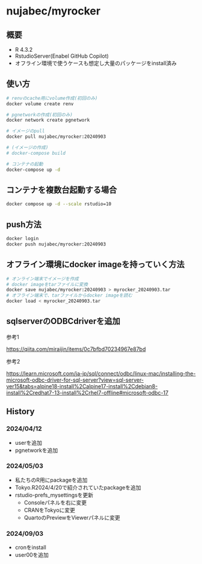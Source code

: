 # nujabec/myrocker

## 概要

- R 4.3.2
- RstudioServer(Enabel GitHub Copilot)
- オフライン環境で使うケースも想定し大量のパッケージをinstall済み

## 使い方

```bash
# renvのcache用にvolume作成(初回のみ)
docker volume create renv

# pgnetworkの作成(初回のみ)
docker network create pgnetwork

# イメージのpull
docker pull nujabec/myrocker:20240903

# (イメージの作成)
# docker-compose build

# コンテナの起動
docker-compose up -d
```

## コンテナを複数台起動する場合

```bash
docker compose up -d --scale rstudio=10
```
 
## push方法

```bash
docker login
docker push nujabec/myrocker:20240903
```

## オフライン環境にdocker imageを持っていく方法

```bash
# オンライン端末でイメージを作成
# docker imageをtarファイルに変換
docker save nujabec/myrocker:20240903 > myrocker_20240903.tar
# オフライン端末で、tarファイルからdocker imageを読む
docker load < myrocker_20240903.tar
```

## sqlserverのODBCdriverを追加

参考1

https://qiita.com/miraijin/items/0c7bfbd70234967e87bd

参考2

https://learn.microsoft.com/ja-jp/sql/connect/odbc/linux-mac/installing-the-microsoft-odbc-driver-for-sql-server?view=sql-server-ver15&tabs=alpine18-install%2Calpine17-install%2Cdebian8-install%2Credhat7-13-install%2Crhel7-offline#microsoft-odbc-17

## History

### 2024/04/12

- userを追加
- pgnetworkを追加

### 2024/05/03

- 私たちのR用にpackageを追加
- Tokyo.R2024/4/20で紹介されていたpackageを追加
- rstudio-prefs_mysettingsを更新
  - Consoleパネルを右に変更
  - CRANをTokyoに変更
  - QuartoのPreviewをViewerパネルに変更

### 2024/09/03

- cronをinstall
- user00を追加
